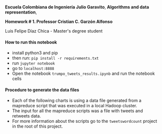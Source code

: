 **Escuela Colombiana de Ingeniería Julio Garavito**,
**Algorithms and data representation**,

**Homework # 1. Professor Cristian C. Garzón Alfonso**

Luis Felipe Díaz Chica - Master's degree student

   
#### How to run this notebook
* install python3 and pip
* then run:
`pip install -r requirements.txt`
* run `jupyter notebook`
* go to `localhost:8888`
* Open the notebook `trumpo_tweets_results.ipynb` and run the notebook cells

#### Procedure to generate the data files

* Each of the following charts is using a data file generated from a mapreduce script that was executed in a local Hadoop cluster. 
* The input for all the mapreduce scripts was a file with tweets and retweets data.
* For more information about the scripts go to the `tweetswordcount` project in the root of this project.

